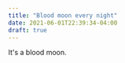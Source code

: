```yaml
---
title: "Blood moon every night"
date: 2021-06-01T22:39:34-04:00
draft: true
---
```


It's a blood moon.